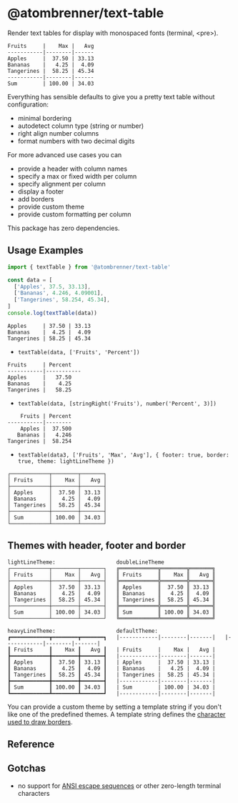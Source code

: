 # @atombrenner/text-table

Render text tables for display with monospaced fonts (terminal, &lt;pre>).

```
Fruits     |    Max |   Avg
-----------|--------|------
Apples     |  37.50 | 33.13
Bananas    |   4.25 |  4.09
Tangerines |  58.25 | 45.34
-----------|--------|------
Sum        | 100.00 | 34.03
```

Everything has sensible defaults to give you a pretty text table without configuration:

- minimal bordering
- autodetect column type (string or number)
- right align number columns
- format numbers with two decimal digits

For more advanced use cases you can

- provide a header with column names
- specify a max or fixed width per column
- specify alignment per column
- display a footer
- add borders
- provide custom theme
- provide custom formatting per column

This package has zero dependencies.

## Usage Examples

```typescript
import { textTable } from '@atombrenner/text-table'

const data = [
  ['Apples', 37.5, 33.13],
  ['Bananas', 4.246, 4.09001],
  ['Tangerines', 58.254, 45.34],
]
console.log(textTable(data))
```

```
Apples     | 37.50 | 33.13
Bananas    |  4.25 |  4.09
Tangerines | 58.25 | 45.34
```

- `textTable(data, ['Fruits', 'Percent'])`

```
Fruits     | Percent
-----------|-----------
Apples     |   37.50
Bananas    |    4.25
Tangerines |   58.25
```

- `textTable(data, [stringRight('Fruits'), number('Percent', 3)])`

```
    Fruits | Percent
-----------|--------
    Apples |  37.500
   Bananas |   4.246
Tangerines |  58.254
```

- `textTable(data3, ['Fruits', 'Max', 'Avg'], { footer: true, border: true, theme: lightLineTheme })`

```
┌────────────┬────────┬───────┐
│ Fruits     │    Max │   Avg │
├────────────┼────────┼───────┤
│ Apples     │  37.50 │ 33.13 │
│ Bananas    │   4.25 │  4.09 │
│ Tangerines │  58.25 │ 45.34 │
├────────────┼────────┼───────┤
│ Sum        │ 100.00 │ 34.03 │
└────────────┴────────┴───────┘
```

## Themes with header, footer and border

```
lightLineTheme:                   doubleLineTheme
┌────────────┬────────┬───────┐   ╔════════════╦════════╦═══════╗
│ Fruits     │    Max │   Avg │   ║ Fruits     ║    Max ║   Avg ║
├────────────┼────────┼───────┤   ╠════════════╬════════╬═══════╣
│ Apples     │  37.50 │ 33.13 │   ║ Apples     ║  37.50 ║ 33.13 ║
│ Bananas    │   4.25 │  4.09 │   ║ Bananas    ║   4.25 ║  4.09 ║
│ Tangerines │  58.25 │ 45.34 │   ║ Tangerines ║  58.25 ║ 45.34 ║
├────────────┼────────┼───────┤   ╠════════════╬════════╬═══════╣
│ Sum        │ 100.00 │ 34.03 │   ║ Sum        ║ 100.00 ║ 34.03 ║
└────────────┴────────┴───────┘   ╚════════════╩════════╩═══════╝

heavyLineTheme:                   defaultTheme:
┏━━━━━━━━━━━━┳━━━━━━━━┳━━━━━━━┓   |------------|--------|-------|   |------------|--------|-------|
┃ Fruits     ┃    Max ┃   Avg ┃   | Fruits     |    Max |   Avg |
┣━━━━━━━━━━━━╋━━━━━━━━╋━━━━━━━┫   |------------|--------|-------|
┃ Apples     ┃  37.50 ┃ 33.13 ┃   | Apples     |  37.50 | 33.13 |
┃ Bananas    ┃   4.25 ┃  4.09 ┃   | Bananas    |   4.25 |  4.09 |
┃ Tangerines ┃  58.25 ┃ 45.34 ┃   | Tangerines |  58.25 | 45.34 |
┣━━━━━━━━━━━━╋━━━━━━━━╋━━━━━━━┫   |------------|--------|-------|
┃ Sum        ┃ 100.00 ┃ 34.03 ┃   | Sum        | 100.00 | 34.03 |
┗━━━━━━━━━━━━┻━━━━━━━━┻━━━━━━━┛   |------------|--------|-------|
```

You can provide a custom theme by setting a template string if you don't
like one of the predefined themes.
A template string defines the [character used to draw borders](https://en.wikipedia.org/wiki/Box-drawing_character).

## Reference

## Gotchas

- no support for [ANSI escape sequences](https://en.wikipedia.org/wiki/ANSI_escape_code)
  or other zero-length terminal characters
